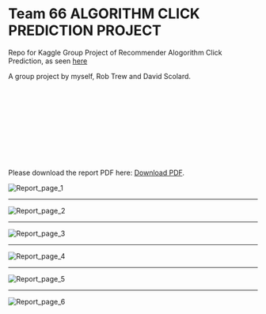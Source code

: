 # Team 66 ALGORITHM CLICK PREDICTION PROJECT
Repo for Kaggle Group Project of Recommender Alogorithm Click Prediction, as seen [here](https://www.kaggle.com/c/tcd-ml-comp-201920-rec-alg-click-pred-group/overview)

A group project by myself, Rob Trew and David Scolard.

<object data="https://gitlab.scss.tcd.ie/team_66_CS7CS4/Click_Predict/blob/dev1/ML_report.pdf" type="application/pdf" width="700px" height="700px">
    <embed src="https://gitlab.scss.tcd.ie/team_66_CS7CS4/Click_Predict/blob/dev1/ML_report.pdf">
        <p>Please download the report PDF here: <a href="https://gitlab.scss.tcd.ie/team_66_CS7CS4/Click_Predict/blob/dev1/ML_report.pdf">Download PDF</a>.</p>
    </embed>
</object>

![Report_page_1](ML_report/ML_report-1.jpg)

_________________

![Report_page_2](ML_report/ML_report-2.jpg)

_________________

![Report_page_3](ML_report/ML_report-3.jpg)

_________________

![Report_page_4](ML_report/ML_report-4.jpg)

_________________

![Report_page_5](ML_report/ML_report-5.jpg)

_________________

![Report_page_6](ML_report/ML_report-6.jpg)
